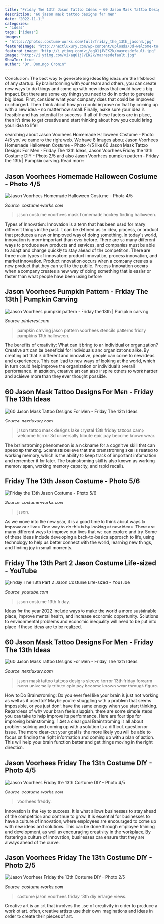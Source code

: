 ```yaml
---
title: "Friday The 13th Jason Tattoo Ideas ~ 60 Jason Mask Tattoo Designs For Men"
description: "60 jason mask tattoo designs for men"
date: "2022-11-11"
categories:
- "ideas"
tags: ["ideas"]
images:
- "https://photos.costume-works.com/full/friday_the_13th_jason4.jpg"
featuredImage: "http://nextluxury.com/wp-content/uploads/3d-welcome-to-camp-crystal-lake-jason-mask-guys-tattoo-designs.jpg"
featured_image: "http://i.ytimg.com/vi/aqO1jJVEK2k/maxresdefault.jpg"
image: "http://i.ytimg.com/vi/aqO1jJVEK2k/maxresdefault.jpg"
ShowToc: true
author: "Dr. Domingo Cronin"
---
```



Conclusion: The best way to generate big ideas
Big ideas are the lifeblood of any startup. By brainstorming with your team and others, you can create new ways to do things and come up with new ideas that could have a big impact. But there are some key things you need to do in order to generate big ideas. First, consider what your company does that could be improved or changed. Then, think about how you could improve on that by coming up with a new idea – no matter how small. Finally, make sure your idea is feasible and has potential for success. If all of these factors are in place, then it’s time to get creative and start thinking about how you could bring your idea to life!

	

		
searching about Jason Voorhees Homemade Halloween Costume - Photo 4/5 you've came to the right web. We have 8 Images about Jason Voorhees Homemade Halloween Costume - Photo 4/5 like 60 Jason Mask Tattoo Designs For Men - Friday The 13th Ideas, Jason Voorhees Friday the 13th Costume DIY - Photo 2/5 and also Jason Voorhees pumpkin pattern - Friday the 13th | Pumpkin carving. Read more:
		
    
## Jason Voorhees Homemade Halloween Costume - Photo 4/5

<img loading=lazy src="http://photos.costume-works.com/full/jason_voorhees3.jpg" onerror="this.onerror=null;this.src='https://tse1.mm.bing.net/th?id=OIP.pxkmqnLzjV-rHsl160XuhQHaNK&amp;pid=15.1';" alt="Jason Voorhees Homemade Halloween Costume - Photo 4/5">

_Source: costume-works.com_

>jason costume voorhees mask homemade hockey finding halloween. 

	

Types of Innovation:
Innovation is a term that has been used for many different things in the past. It can be defined as an idea, process, or product that produces a new or improved way of doing something. In today's world, innovation is more important than ever before. There are so many different ways to produce new products and services, and companies must be able to adapt and change quickly to stay ahead of the competition. 
There are three main types of innovation: product innovation, process innovation, and market innovation. Product innovation occurs when a company creates a new product that they can sell to the public. Process Innovation occurs when a company creates a new way of doing something that is easier or faster than what people have been using before.

    
## Jason Voorhees Pumpkin Pattern - Friday The 13th | Pumpkin Carving

<img loading=lazy src="https://i.pinimg.com/736x/bd/c8/52/bdc85277cd5f727dae697cc5f0f6fe20.jpg" onerror="this.onerror=null;this.src='https://tse3.mm.bing.net/th?id=OIP.5bT-8sw1Nises3MMQYZOwAAAAA&amp;pid=15.1';" alt="Jason Voorhees pumpkin pattern - Friday the 13th | Pumpkin carving">

_Source: pinterest.com_

>pumpkin carving jason pattern voorhees stencils patterns friday pumpkins 13th halloween. 

	

The benefits of creativity: What can it bring to an individual or organization?
Creative art can be beneficial for individuals and organizations alike. By creating art that is different and innovative, people can come to new ideas and experiences. This can lead to new ways of looking at the world, which in turn could help improve the organization or individual’s overall performance. In addition, creative art can also inspire others to work harder and achieve more than they ever thought possible.

    
## 60 Jason Mask Tattoo Designs For Men - Friday The 13th Ideas

<img loading=lazy src="http://nextluxury.com/wp-content/uploads/3d-welcome-to-camp-crystal-lake-jason-mask-guys-tattoo-designs.jpg" onerror="this.onerror=null;this.src='https://tse2.mm.bing.net/th?id=OIP.A3hvg2A9qdLSJU7UAv3dygHaHk&amp;pid=15.1';" alt="60 Jason Mask Tattoo Designs For Men - Friday The 13th Ideas">

_Source: nextluxury.com_

>jason tattoo mask designs lake crystal 13th friday tattoos camp welcome horror 3d universally tribute epic pay become known wear. 

	

The brainstroming phenomenon is a nickname for a cognitive skill that can speed up thinking. Scientists believe that the brainstroming skill is related to working memory, which is the ability to keep track of important information and remember it for later. The brainstroming skill is also known as working memory span, working memory capacity, and rapid recalls.

    
## Friday The 13th Jason Costume - Photo 5/6

<img loading=lazy src="https://photos.costume-works.com/full/friday_the_13th_jason4.jpg" onerror="this.onerror=null;this.src='https://tse2.mm.bing.net/th?id=OIP.Onj5TyD2D7_Lc1mEXF_DUwHaLH&amp;pid=15.1';" alt="Friday the 13th Jason Costume - Photo 5/6">

_Source: costume-works.com_

>jason. 

	

As we move into the new year, it is a good time to think about ways to improve our lives. One way to do this is by looking at new ideas. There are many different ways to improve our lives that we can explore and try. Some of these ideas include developing a back-to-basics approach to life, using technology to help us better connect with the world, learning new things, and finding joy in small moments.

    
## Friday The 13th Part 2 Jason Costume Life-sized - YouTube

<img loading=lazy src="http://i.ytimg.com/vi/aqO1jJVEK2k/maxresdefault.jpg" onerror="this.onerror=null;this.src='https://tse1.mm.bing.net/th?id=OIP.OXSIOkHBbDbDA-KEtKrunwHaEK&amp;pid=15.1';" alt="Friday The 13th Part 2 Jason Costume Life-sized - YouTube">

_Source: youtube.com_

>jason costume 13th friday. 

	

Ideas for the year 2022 include ways to make the world a more sustainable place, improve mental health, and increase economic opportunity. Solutions to environmental problems and economic inequality will need to be put into place if these ideas are to be realized.

    
## 60 Jason Mask Tattoo Designs For Men - Friday The 13th Ideas

<img loading=lazy src="http://nextluxury.com/wp-content/uploads/forearm-sleeve-awesome-ink-jason-mask-tattoos-for-men.jpg" onerror="this.onerror=null;this.src='https://tse2.mm.bing.net/th?id=OIP.9wPyxMPOqTotvSPeIcwfrQHaHa&amp;pid=15.1';" alt="60 Jason Mask Tattoo Designs For Men - Friday The 13th Ideas">

_Source: nextluxury.com_

>jason mask tattoo tattoos designs sleeve horror 13th friday forearm mens universally tribute epic pay become known wear through figure. 

	

How to Do Brainstroming:
Do you ever feel like your brain is just not working as well as it used to? Maybe you’re struggling with a problem that seems impossible, or you just don’t have the same energy when you start thinking. Regardless of why your brain feels sluggish, there are some simple steps you can take to help improve its performance. Here are four tips for improving brainstroming: 
1.Set a clear goal
Brainstroming is all about problem solving and coming up with a solution to a difficult question or issue. The more clear-cut your goal is, the more likely you will be able to focus on finding the right information and coming up with a plan of action. This will help your brain function better and get things moving in the right direction. 

    
## Jason Voorhees Friday The 13th Costume DIY - Photo 4/5

<img loading=lazy src="https://photos.costume-works.com/full/jason_voorhees_friday_the_13th7.jpg" onerror="this.onerror=null;this.src='https://tse4.mm.bing.net/th?id=OIP.orO3Iue_mg8UgtzUAuzJMwHaJ3&amp;pid=15.1';" alt="Jason Voorhees Friday the 13th Costume DIY - Photo 4/5">

_Source: costume-works.com_

>voorhees freddy. 

	

Innovation is the key to success. It is what allows businesses to stay ahead of the competition and continue to grow. It is essential for businesses to have a culture of innovation, where employees are encouraged to come up with new ideas and solutions. This can be done through employee training and development, as well as encouraging creativity in the workplace. By fostering a culture of innovation, businesses can ensure that they are always ahead of the curve.

    
## Jason Voorhees Friday The 13th Costume DIY - Photo 2/5

<img loading=lazy src="https://photos.costume-works.com/full/jason_voorhees_friday_the_13th5.jpg" onerror="this.onerror=null;this.src='https://tse2.mm.bing.net/th?id=OIP.JCLGh-imraB-tRjDp7QCiQAAAA&amp;pid=15.1';" alt="Jason Voorhees Friday the 13th Costume DIY - Photo 2/5">

_Source: costume-works.com_

>costume jason voorhees friday 13th diy enlarge views. 

	

Creative art is an art that involves the use of creativity in order to produce a work of art. often, creative artists use their own imaginations and ideas in order to create their pieces of art.

